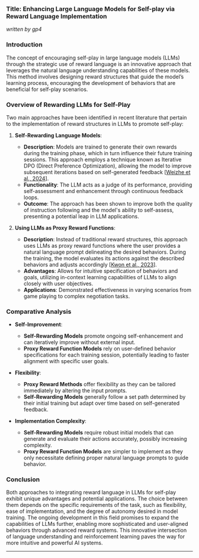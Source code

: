 ### Title: Enhancing Large Language Models for Self-play via Reward Language Implementation

*written by gp4*

### Introduction

The concept of encouraging self-play in large language models (LLMs) through the strategic use of reward language is an innovative approach that leverages the natural language understanding capabilities of these models. This method involves designing reward structures that guide the model’s learning process, encouraging the development of behaviors that are beneficial for self-play scenarios.

### Overview of Rewarding LLMs for Self-Play

Two main approaches have been identified in recent literature that pertain to the implementation of reward structures in LLMs to promote self-play:

1. **Self-Rewarding Language Models**:
   - **Description**: Models are trained to generate their own rewards during the training phase, which in turn influence their future training sessions. This approach employs a technique known as Iterative DPO (Direct Preference Optimization), allowing the model to improve subsequent iterations based on self-generated feedback [[Weizhe et al., 2024](https://arxiv.org/abs/2401.10020)].
   - **Functionality**: The LLM acts as a judge of its performance, providing self-assessment and enhancement through continuous feedback loops.
   - **Outcome**: The approach has been shown to improve both the quality of instruction following and the model's ability to self-assess, presenting a potential leap in LLM applications.

2. **Using LLMs as Proxy Reward Functions**:
   - **Description**: Instead of traditional reward structures, this approach uses LLMs as proxy reward functions where the user provides a natural language prompt delineating the desired behaviors. During the training, the model evaluates its actions against the described behaviors and adjusts accordingly [[Kwon et al., 2023](https://arxiv.org/abs/2303.00001)].
   - **Advantages**: Allows for intuitive specification of behaviors and goals, utilizing in-context learning capabilities of LLMs to align closely with user objectives.
   - **Applications**: Demonstrated effectiveness in varying scenarios from game playing to complex negotiation tasks.

### Comparative Analysis

- **Self-Improvement**:
   - **Self-Rewarding Models** promote ongoing self-enhancement and can iteratively improve without external input.
   - **Proxy Reward Function Models** rely on user-defined behavior specifications for each training session, potentially leading to faster alignment with specific user goals.

- **Flexibility**:
   - **Proxy Reward Methods** offer flexibility as they can be tailored immediately by altering the input prompts.
   - **Self-Rewarding Models** generally follow a set path determined by their initial training but adapt over time based on self-generated feedback.

- **Implementation Complexity**:
   - **Self-Rewarding Models** require robust initial models that can generate and evaluate their actions accurately, possibly increasing complexity.
   - **Proxy Reward Function Models** are simpler to implement as they only necessitate defining proper natural language prompts to guide behavior.

### Conclusion

Both approaches to integrating reward language in LLMs for self-play exhibit unique advantages and potential applications. The choice between them depends on the specific requirements of the task, such as flexibility, ease of implementation, and the degree of autonomy desired in model training. The ongoing development in this field promises to expand the capabilities of LLMs further, enabling more sophisticated and user-aligned behaviors through advanced reward systems. This innovative intersection of language understanding and reinforcement learning paves the way for more intuitive and powerful AI systems.

---